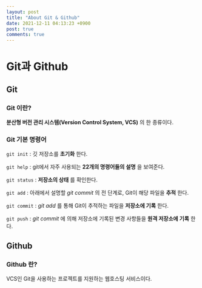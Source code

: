 ```yaml
---
layout: post
title: "About Git & Github"
date: 2021-12-11 04:13:23 +0900
post: true
comments: true
---
```


# Git과 Github

## Git

### Git 이란?
__분산형 버전 관리 시스템(Version Control System, VCS)__ 의 한 종류이다.

### Git 기본 명령어
```git init``` : 깃 저장소를 __초기화__ 한다.

```git help``` : git에서 자주 사용되는 __22개의 명령어들의 설명__ 을 보여준다.

```git status``` : __저장소의 상태__ 를 확인한다.

```git add``` : 아래에서 설명할 _git commit_ 의 전 단계로, Git이 해당 파일을 __추적__ 한다.

```git commit``` : _git add_ 를 통해 Git이 추적하는 파일을 __저장소에 기록__ 한다.

```git push``` : _git commit_ 에 의해 저장소에 기록된 변경 사항들을 __원격 저장소에 기록__ 한다.



## Github
### Github 란?
VCS인 Git을 사용하는 프로젝트를 지원하는 웹호스팅 서비스이다.
